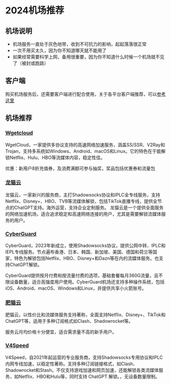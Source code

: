 # 2024机场推荐


## 机场说明

- 机场服务一直处于灰色地带，收到不可抗力的影响，起起落落很正常
- 一次不用买太久，因为你不知道哪天就不能用了
- 如果经常需要科学上网，备用很重要，因为你不知道什么时候一个机场就不见了（被封或跑路）


## 客户端

购买机场服务后，还需要客户端进行配合使用，关于各平台客户端推荐，可以[参考这里](https://findladders.com/clients/)


## 机场推荐

### [Wgetcloud](https://invite.wgetcloud.ltd/auth/register?code=O3eIYb)

WgetCloud，一家提供多协议支持的高速网络加速服务，涵盖SS/SSR、V2Ray和Trojan，支持多系统如Windows、Android、macOS和Linux。它的特色在于能解锁Netflix、Hulu、HBO等流媒体内容，稳定性佳。

优惠：新用户8折充值券，及消费满额可参与抽奖，奖品包括优惠券和流量包


### [龙猫云](https://lmspeedapp.com/#/register?code=1YZa193W)

龙猫云，一家新兴的服务商，主打Shadowsocks协议和IPLC全专线服务，支持Netflix、Disney+、HBO、TVB等流媒体解锁，包括TikTok直播专线，提供全节点的ChatGPT支持。海外运营，支持企业定制服务。
龙猫云是一个提供全面服务的网络加速机场，适合追求稳定和高速网络连接的用户，尤其是需要解锁流媒体服务的用户。


### [CyberGuard](https://cyberguard.top/#/register?code=EZAP4XL1)

CyberGuard，2023年新成立，使用Shadowsocks协议，提供公网中转、IPLC和IEPL专线服务。节点遍布香港、日本、韩国、新加坡、美国、德国和荷兰等国家，特色为解锁包括Netflix、HBO、Disney+和Dazn等在内的流媒体服务。也支持ChatGPT解锁。

CyberGuard提供按月付费和按流量付费的选项，基础套餐每月360G流量，且不限设备数量，适合高强度用户使用。CyberGuard机场还支持多种操作系统，包括iOS、Android、macOS、Windows和Linux，并提供共享小火箭账号。


### [肥猫云](https://fccfweb20240126.fatcatcf.com/#/register?code=HbQKJawX)

肥猫云，以性价比和流媒体服务支持著称，全面支持Netflix、Disney+、TikTok和ChatGPT等，适用于多种订阅格式如Clash、Shadowrocket等。

服务云月均价格十分便宜，适合需求量不高的新手用户。


### [V4Speed](https://v4web20240126.v4speed.xyz/#/register?code=6bYp0tpY)

V4Speed，自2021年起运营的专业服务商，支持Shadowsocks专用协议和IPLC内网专线加速，以稳定性著称。支持多种订阅链接格式，如Clash、Shadowrocket和Stash。不仅支持游戏加速和网页加速，还能解锁各类流媒体服务，如Netflix、HBO和Hulu等，同时支持 ChatGPT 解锁。，无设备数量限制。

